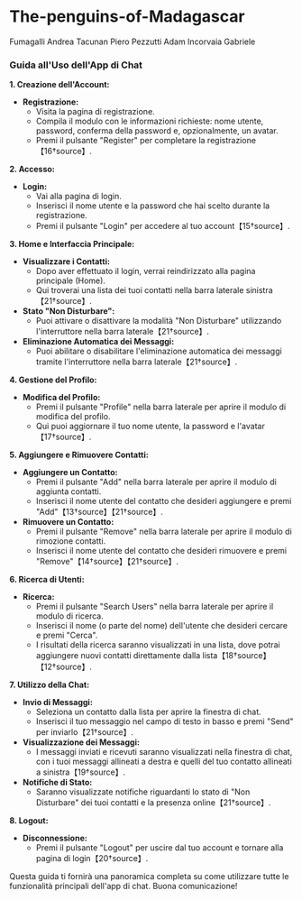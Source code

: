 # The-penguins-of-Madagascar

Fumagalli Andrea
Tacunan Piero
Pezzutti Adam
Incorvaia Gabriele


### Guida all'Uso dell'App di Chat

**1. Creazione dell'Account:**
   - **Registrazione:** 
     - Visita la pagina di registrazione.
     - Compila il modulo con le informazioni richieste: nome utente, password, conferma della password e, opzionalmente, un avatar.
     - Premi il pulsante "Register" per completare la registrazione【16†source】.

**2. Accesso:**
   - **Login:**
     - Vai alla pagina di login.
     - Inserisci il nome utente e la password che hai scelto durante la registrazione.
     - Premi il pulsante "Login" per accedere al tuo account【15†source】.

**3. Home e Interfaccia Principale:**
   - **Visualizzare i Contatti:**
     - Dopo aver effettuato il login, verrai reindirizzato alla pagina principale (Home).
     - Qui troverai una lista dei tuoi contatti nella barra laterale sinistra【21†source】.
   - **Stato "Non Disturbare":**
     - Puoi attivare o disattivare la modalità "Non Disturbare" utilizzando l'interruttore nella barra laterale【21†source】.
   - **Eliminazione Automatica dei Messaggi:**
     - Puoi abilitare o disabilitare l'eliminazione automatica dei messaggi tramite l'interruttore nella barra laterale【21†source】.

**4. Gestione del Profilo:**
   - **Modifica del Profilo:**
     - Premi il pulsante "Profile" nella barra laterale per aprire il modulo di modifica del profilo.
     - Qui puoi aggiornare il tuo nome utente, la password e l'avatar【17†source】.

**5. Aggiungere e Rimuovere Contatti:**
   - **Aggiungere un Contatto:**
     - Premi il pulsante "Add" nella barra laterale per aprire il modulo di aggiunta contatti.
     - Inserisci il nome utente del contatto che desideri aggiungere e premi "Add"【13†source】【21†source】.
   - **Rimuovere un Contatto:**
     - Premi il pulsante "Remove" nella barra laterale per aprire il modulo di rimozione contatti.
     - Inserisci il nome utente del contatto che desideri rimuovere e premi "Remove"【14†source】【21†source】.

**6. Ricerca di Utenti:**
   - **Ricerca:**
     - Premi il pulsante "Search Users" nella barra laterale per aprire il modulo di ricerca.
     - Inserisci il nome (o parte del nome) dell'utente che desideri cercare e premi "Cerca".
     - I risultati della ricerca saranno visualizzati in una lista, dove potrai aggiungere nuovi contatti direttamente dalla lista【18†source】【12†source】.

**7. Utilizzo della Chat:**
   - **Invio di Messaggi:**
     - Seleziona un contatto dalla lista per aprire la finestra di chat.
     - Inserisci il tuo messaggio nel campo di testo in basso e premi "Send" per inviarlo【21†source】.
   - **Visualizzazione dei Messaggi:**
     - I messaggi inviati e ricevuti saranno visualizzati nella finestra di chat, con i tuoi messaggi allineati a destra e quelli del tuo contatto allineati a sinistra【19†source】.
   - **Notifiche di Stato:**
     - Saranno visualizzate notifiche riguardanti lo stato di "Non Disturbare" dei tuoi contatti e la presenza online【21†source】.

**8. Logout:**
   - **Disconnessione:**
     - Premi il pulsante "Logout" per uscire dal tuo account e tornare alla pagina di login【20†source】.

Questa guida ti fornirà una panoramica completa su come utilizzare tutte le funzionalità principali dell'app di chat. Buona comunicazione!